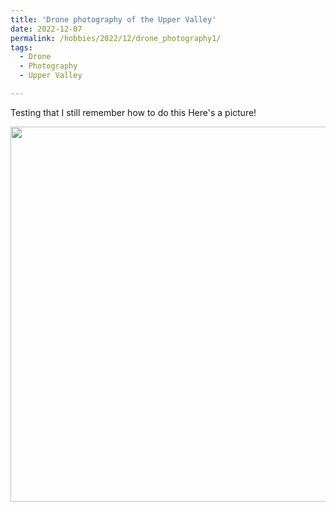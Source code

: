 ```yaml
---
title: 'Drone photography of the Upper Valley'
date: 2022-12-07
permalink: /hobbies/2022/12/drone_photography1/
tags:
  - Drone
  - Photography
  - Upper Valley

---
```


Testing that I still remember how to do this
Here's a picture!
<p float="left">
  <img src="/images/photography/210210_ledyard_tracks.jpg" width="600" />
  <!-- <img src="/images/CFA_1/CFA_1_2.png" width="600" /> -->
</p>